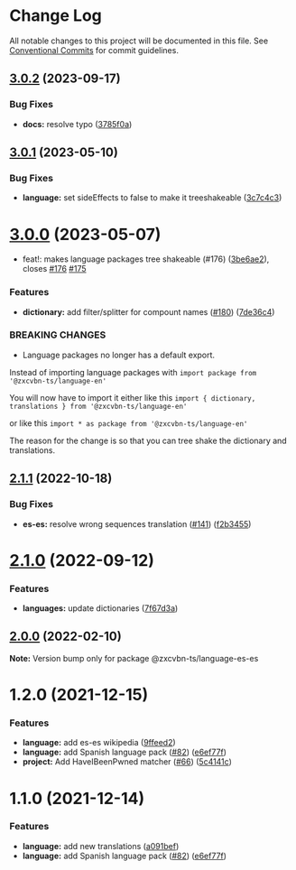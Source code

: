 # Change Log

All notable changes to this project will be documented in this file.
See [Conventional Commits](https://conventionalcommits.org) for commit guidelines.

## [3.0.2](https://github.com/zxcvbn-ts/zxcvbn/compare/@zxcvbn-ts/language-es-es@3.0.1...@zxcvbn-ts/language-es-es@3.0.2) (2023-09-17)

### Bug Fixes

- **docs:** resolve typo ([3785f0a](https://github.com/zxcvbn-ts/zxcvbn/commit/3785f0a0ef5400dbcbd666512370a67cb651c46d))

## [3.0.1](https://github.com/zxcvbn-ts/zxcvbn/compare/@zxcvbn-ts/language-es-es@3.0.0...@zxcvbn-ts/language-es-es@3.0.1) (2023-05-10)

### Bug Fixes

- **language:** set sideEffects to false to make it treeshakeable ([3c7c4c3](https://github.com/zxcvbn-ts/zxcvbn/commit/3c7c4c3e8091b5c8b6e8493da5ea9bd8517827e2))

# [3.0.0](https://github.com/zxcvbn-ts/zxcvbn/compare/@zxcvbn-ts/language-es-es@2.1.1...@zxcvbn-ts/language-es-es@3.0.0) (2023-05-07)

- feat!: makes language packages tree shakeable (#176) ([3be6ae2](https://github.com/zxcvbn-ts/zxcvbn/commit/3be6ae2ae3f4ff7ade756df50c60274cbc2b0e20)), closes [#176](https://github.com/zxcvbn-ts/zxcvbn/issues/176) [#175](https://github.com/zxcvbn-ts/zxcvbn/issues/175)

### Features

- **dictionary:** add filter/splitter for compount names ([#180](https://github.com/zxcvbn-ts/zxcvbn/issues/180)) ([7de36c4](https://github.com/zxcvbn-ts/zxcvbn/commit/7de36c46872658e72849916a2850ca23352c6144))

### BREAKING CHANGES

- Language packages no longer has a default export.

Instead of importing language packages with
`import package from '@zxcvbn-ts/language-en'`

You will now have to import it either like this
`import { dictionary, translations } from '@zxcvbn-ts/language-en'`

or like this
`import * as package from '@zxcvbn-ts/language-en'`

The reason for the change is so that you can tree shake the
dictionary and translations.

## [2.1.1](https://github.com/zxcvbn-ts/zxcvbn/compare/@zxcvbn-ts/language-es-es@2.1.0...@zxcvbn-ts/language-es-es@2.1.1) (2022-10-18)

### Bug Fixes

- **es-es:** resolve wrong sequences translation ([#141](https://github.com/zxcvbn-ts/zxcvbn/issues/141)) ([f2b3455](https://github.com/zxcvbn-ts/zxcvbn/commit/f2b345522971c8a08b13d745c8c5f7017ea2b0bf))

# [2.1.0](https://github.com/zxcvbn-ts/zxcvbn/compare/@zxcvbn-ts/language-es-es@2.0.1...@zxcvbn-ts/language-es-es@2.1.0) (2022-09-12)

### Features

- **languages:** update dictionaries ([7f67d3a](https://github.com/zxcvbn-ts/zxcvbn/commit/7f67d3a71ef3b1136fc965c21d9febbfa3e74193))

## [2.0.0](https://github.com/zxcvbn-ts/zxcvbn/compare/@zxcvbn-ts/language-es-es@1.2.0...@zxcvbn-ts/language-es-es@2.0.0) (2022-02-10)

**Note:** Version bump only for package @zxcvbn-ts/language-es-es

# 1.2.0 (2021-12-15)

### Features

- **language:** add es-es wikipedia ([9ffeed2](https://github.com/zxcvbn-ts/zxcvbn/commit/9ffeed21bf2668299707f352ad27e4c068ba4a3b))
- **language:** add Spanish language pack ([#82](https://github.com/zxcvbn-ts/zxcvbn/issues/82)) ([e6ef77f](https://github.com/zxcvbn-ts/zxcvbn/commit/e6ef77f307f9aaec0ff515c4f7ca59b5ef5d72a0))
- **project:** Add HaveIBeenPwned matcher ([#66](https://github.com/zxcvbn-ts/zxcvbn/issues/66)) ([5c4141c](https://github.com/zxcvbn-ts/zxcvbn/commit/5c4141cd34f6566fe753ce76572f74bb8229b414))

# 1.1.0 (2021-12-14)

### Features

- **language:** add new translations ([a091bef](https://github.com/zxcvbn-ts/zxcvbn/commit/a091bef7031bdd92cdf15af9f1b100aab9013d87))
- **language:** add Spanish language pack ([#82](https://github.com/zxcvbn-ts/zxcvbn/issues/82)) ([e6ef77f](https://github.com/zxcvbn-ts/zxcvbn/commit/e6ef77f307f9aaec0ff515c4f7ca59b5ef5d72a0))
